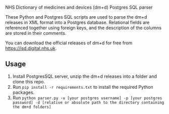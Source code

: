 NHS Dictionary of medicines and devices (dm+d) Postgres SQL parser

These Python and Postgres SQL scripts are used to parse the dm+d releases in XML format into a Postgres database.
Relational fields are referenced together using foreign keys, and the description of the columns are stored in their comments.

You can download the official releases of dm+d for free from https://isd.digital.nhs.uk.

## Usage
1. Install PostgresSQL server, unzip the dm+d releases into a folder and clone this repo.
2. Run `pip install -r requirements.txt` to install the required Python packages.
3. Run `python parser.py -u [your postgres username] -p [your postgres password] -d [relative or absolute path to the directory containing the dm+d folders]`
